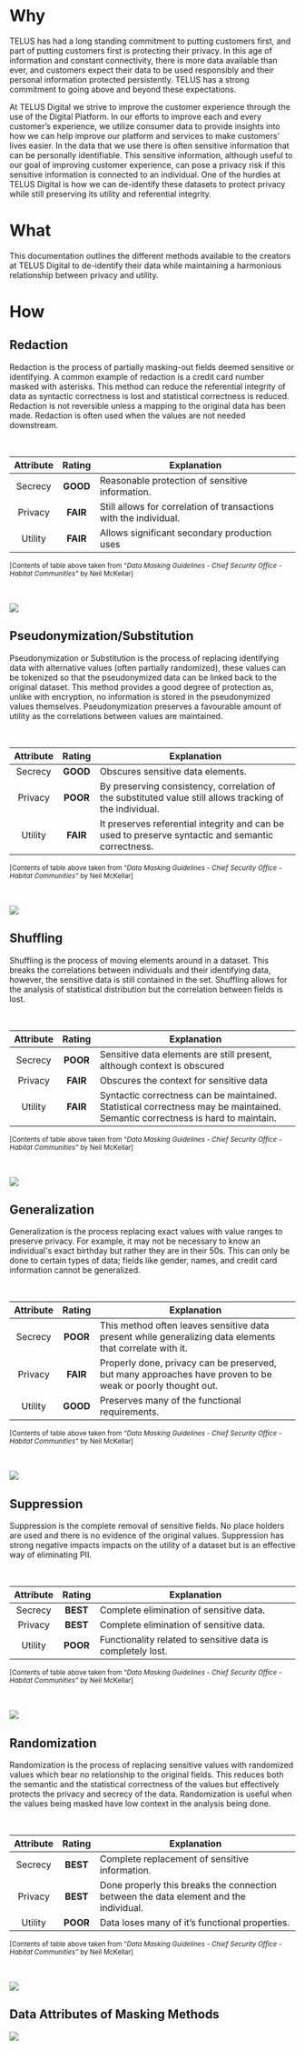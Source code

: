 ﻿# Why

TELUS has had a long standing commitment to putting customers first, and part of putting customers first is protecting their privacy. In this age of information and constant connectivity, there is more data available than ever, and customers expect their data to be used responsibly and their personal information protected persistently. TELUS has a strong commitment to going above and beyond these expectations.

  

At TELUS Digital we strive to improve the customer experience through the use of the Digital Platform. In our efforts to improve each and every customer’s experience, we utilize consumer data to provide insights into how we can help improve our platform and services to make customers’ lives easier. In the data that we use there is often sensitive information that can be personally identifiable. This sensitive information, although useful to our goal of improving customer experience, can pose a privacy risk if this sensitive information is connected to an individual. One of the hurdles at TELUS Digital is how we can de-identify these datasets to protect privacy while still preserving its utility and referential integrity.

# What

This documentation outlines the different methods available to the creators at TELUS Digital to de-identify their data while maintaining a harmonious relationship between privacy and utility.

# How


## Redaction

Redaction is the process of partially masking-out fields deemed sensitive or identifying. A common example of redaction is a credit card number masked with asterisks. This method can reduce the referential integrity of data as syntactic correctness is lost and statistical correctness is reduced. Redaction is not reversible unless a mapping to the original data has been made. Redaction is often used when the values are not needed downstream.

<br>

| Attribute | Rating | Explanation                                                       |
|:---------:|:------:|-------------------------------------------------------------------|
|  Secrecy  |  **GOOD**  | Reasonable protection of sensitive information.                   |
|  Privacy  |  **FAIR**  | Still allows for correlation of transactions with the individual. |
|  Utility  |  **FAIR**  | Allows significant secondary production uses                      |

<sub>[Contents of table above taken from “_Data Masking Guidelines - Chief Security Office - Habitat Communities”_ by Neil McKellar]</sub>

<br>

![](./Redaction.png)


## Pseudonymization/Substitution

Pseudonymization or Substitution is the process of replacing identifying data with alternative values (often partially randomized), these values can be tokenized so that the pseudonymized data can be linked back to the original dataset. This method provides a good degree of protection as, unlike with encryption, no information is stored in the pseudonymized values themselves. Pseudonymization preserves a favourable amount of utility as the correlations between values are maintained.

<br>

| Attribute | Rating | Explanation                                                       |
|:---------:|:------:|-------------------------------------------------------------------|
|  Secrecy  |  **GOOD**  | Obscures sensitive data elements.                    |
|  Privacy  |  **POOR**  | By preserving consistency, correlation of the substituted value still allows tracking of the individual. |
|  Utility  |  **FAIR**  | It preserves referential integrity and can be used to preserve syntactic and semantic correctness.                      |

<sub>[Contents of table above taken from “_Data Masking Guidelines - Chief Security Office - Habitat Communities”_ by Neil McKellar]</sub>

<br>

![](./Pseudonymization.png)



## Shuffling
Shuffling is the process of moving elements around in a dataset. This breaks the correlations between individuals and their identifying data, however, the sensitive data is still contained in the set. Shuffling allows for the analysis of statistical distribution but the correlation between fields is lost.

<br>

| Attribute | Rating | Explanation                                                       |
|:---------:|:------:|-------------------------------------------------------------------|
|  Secrecy  |  **POOR**  | Sensitive data elements are still present, although context is obscured                   |
|  Privacy  |  **FAIR**  | Obscures the context for sensitive data |
|  Utility  |  **FAIR**  | Syntactic correctness can be maintained. Statistical correctness may be maintained. Semantic correctness is hard to maintain.                      |

<sub>[Contents of table above taken from “_Data Masking Guidelines - Chief Security Office - Habitat Communities”_ by Neil McKellar]</sub>

<br>

![](./Shuffling.png)



## Generalization

Generalization is the process replacing exact values with value ranges to preserve privacy. For example, it may not be necessary to know an individual's exact birthday but rather they are in their 50s. This can only be done to certain types of data; fields like gender, names, and credit card information cannot be generalized.

<br>

| Attribute | Rating | Explanation                                                       |
|:---------:|:------:|-------------------------------------------------------------------|
|  Secrecy  |  **POOR**  | This method often leaves sensitive data present while generalizing data elements that correlate with it.                   |
|  Privacy  |  **FAIR**  | Properly done, privacy can be preserved, but many approaches have proven to be weak or poorly thought out. |
|  Utility  |  **GOOD**  | Preserves many of the functional requirements.                      |

<sub>[Contents of table above taken from “_Data Masking Guidelines - Chief Security Office - Habitat Communities”_ by Neil McKellar]</sub>

<br>

![](./Generalization.png)


## Suppression

Suppression is the complete removal of sensitive fields. No place holders are used and there is no evidence of the original values. Suppression has strong negative impacts impacts on the utility of a dataset but is an effective way of eliminating PII.

<br>

| Attribute | Rating | Explanation                                                       |
|:---------:|:------:|-------------------------------------------------------------------|
|  Secrecy  |  **BEST**  | Complete elimination of sensitive data.                   |
|  Privacy  |  **BEST**  | Complete elimination of sensitive data. |
|  Utility  |  **POOR**  | Functionality related to sensitive data is completely lost.                      |

<sub>[Contents of table above taken from “_Data Masking Guidelines - Chief Security Office - Habitat Communities”_ by Neil McKellar]</sub>

<br>

![](./Suppression.png)



## Randomization

Randomization is the process of replacing sensitive values with randomized values which bear no relationship to the original fields. This reduces both the semantic and the statistical correctness of the values but effectively protects the privacy and secrecy of the data. Randomization is useful when the values being masked have low context in the analysis being done.

<br>

| Attribute | Rating | Explanation                                                       |
|:---------:|:------:|-------------------------------------------------------------------|
|  Secrecy  |  **BEST**  | Complete replacement of sensitive information.                   |
|  Privacy  |  **BEST**  | Done properly this breaks the connection between the data element and the individual. |
|  Utility  |  **POOR**  | Data loses many of it’s functional properties.                      |

<sub>[Contents of table above taken from “_Data Masking Guidelines - Chief Security Office - Habitat Communities”_ by Neil McKellar]</sub>

<br>

![](./Randomization.png)



## Data Attributes of Masking Methods
![](./Data_Attributes.png)



